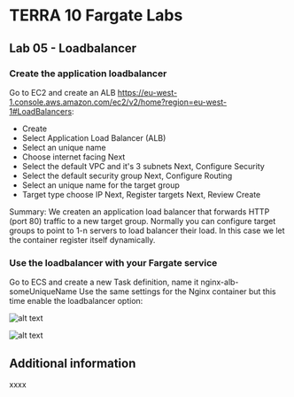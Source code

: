 # TERRA 10 Fargate Labs

## Lab 05 - Loadbalancer

### Create the application loadbalancer
Go to EC2 and create an ALB
https://eu-west-1.console.aws.amazon.com/ec2/v2/home?region=eu-west-1#LoadBalancers:

- Create
- Select Application Load Balancer (ALB)
- Select an unique name
- Choose internet facing
Next
- Select the default VPC and it's 3 subnets
Next, Configure Security
- Select the default security group
Next, Configure Routing
- Select an unique name for the target group
- Target type choose IP
Next, Register targets
Next, Review
Create

Summary:
We createn an application load balancer that forwards HTTP (port 80) traffic to a new target group. Normally you can configure target groups to point to 1-n servers to load balancer their load. In this case we let the container register itself dynamically.


### Use the loadbalancer with your Fargate service
Go to ECS and create a new Task definition, name it nginx-alb-someUniqueName
Use the same settings for the Nginx container but this time enable the loadbalancer option:

![alt text](https://github.com/terra10/codefest_ecsfargate/raw/master/lab05-loadbalancer/lab05-alb.png "ALB")

![alt text](https://github.com/terra10/codefest_ecsfargate/raw/master/lab05-loadbalancer/lab05-container2alb.png "ALB 2")

## Additional information
xxxx

